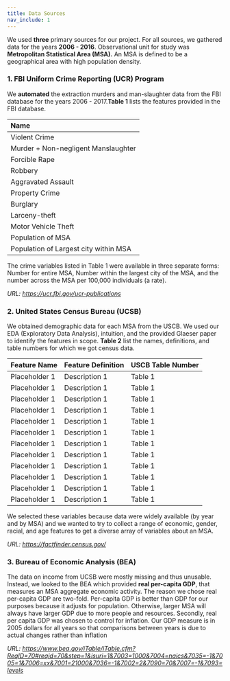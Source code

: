 ```yaml
---
title: Data Sources
nav_include: 1
---
```


We used **three** primary sources for our project. For all sources, we gathered data for the years **2006 - 2016**. Observational unit for study was **Metropolitan Statistical Area (MSA).** An MSA is defined to be a geographical area with high population density.

### 1. FBI Uniform Crime Reporting (UCR) Program ###

We **automated** the extraction murders and man-slaughter data from the FBI database for the years 2006 - 2017.**Table 1** lists the features provided in the FBI database.

|          Name          |
|:--------------------------------|
| Violent Crime                     |
| Murder + Non-negligent Manslaughter|
| Forcible Rape               |
| Robbery                  |
| Aggravated Assault            |
| Property Crime           |
| Burglary           |
| Larceny-theft                |
| Motor Vehicle Theft                |
| Population of MSA         |
| Population of Largest city within MSA          |

The crime variables listed in Table 1 were available in three separate forms: Number for entire MSA, Number within the largest city of the MSA, and the number across the MSA per 100,000 individuals (a rate).

*URL: https://ucr.fbi.gov/ucr-publications*

### 2. United States Census Bureau (UCSB) ###

We obtained demographic data for each MSA from the USCB.  We used our EDA (Exploratory Data Analysis), intuition, and the provided Glaeser paper to identify the features in scope. **Table 2** list the names, definitions, and table numbers for which we got census data.


|          Feature Name          | Feature Definition | USCB Table Number |
|--------------------------------|---|----------------------------------------------------------------------|
| Placeholder 1                     | Description 1 | Table 1 |
| Placeholder 1                     | Description 1 | Table 1 |
| Placeholder 1                     | Description 1 | Table 1 |
| Placeholder 1                     | Description 1 | Table 1 |
| Placeholder 1                     | Description 1 | Table 1 |
| Placeholder 1                     | Description 1 | Table 1 |
| Placeholder 1                     | Description 1 | Table 1 |
| Placeholder 1                     | Description 1 | Table 1 |
| Placeholder 1                     | Description 1 | Table 1 |
| Placeholder 1                     | Description 1 | Table 1 |
| Placeholder 1                     | Description 1 | Table 1 |
| Placeholder 1                     | Description 1 | Table 1 |


We selected these variables because data were widely available (by year and by MSA) and we wanted to try to collect a range of economic, gender, racial, and age features to get a diverse array of variables about an MSA.

*URL: https://factfinder.census.gov/*

### 3. Bureau of Economic Analysis (BEA) ###

The data on income from UCSB were mostly missing and thus unusable.  Instead, we looked to the BEA which provided **real per-capita GDP**, that measures an MSA aggregate economic activity.  The reason we chose real per-capita GDP are two-fold. Per-capita GDP is better than GDP for our purposes because it adjusts for population. Otherwise, larger MSA will always have larger GDP due to more people and resources. Secondly, real per capita GDP was chosen to control for inflation. Our GDP measure is in 2005 dollars for all years so that comparisons between years is due to actual changes rather than inflation

*URL: https://www.bea.gov/iTable/iTable.cfm?ReqID=70#reqid=70&step=1&isuri=1&7003=1000&7004=naics&7035=-1&7005=1&7006=xx&7001=21000&7036=-1&7002=2&7090=70&7007=-1&7093=levels*
